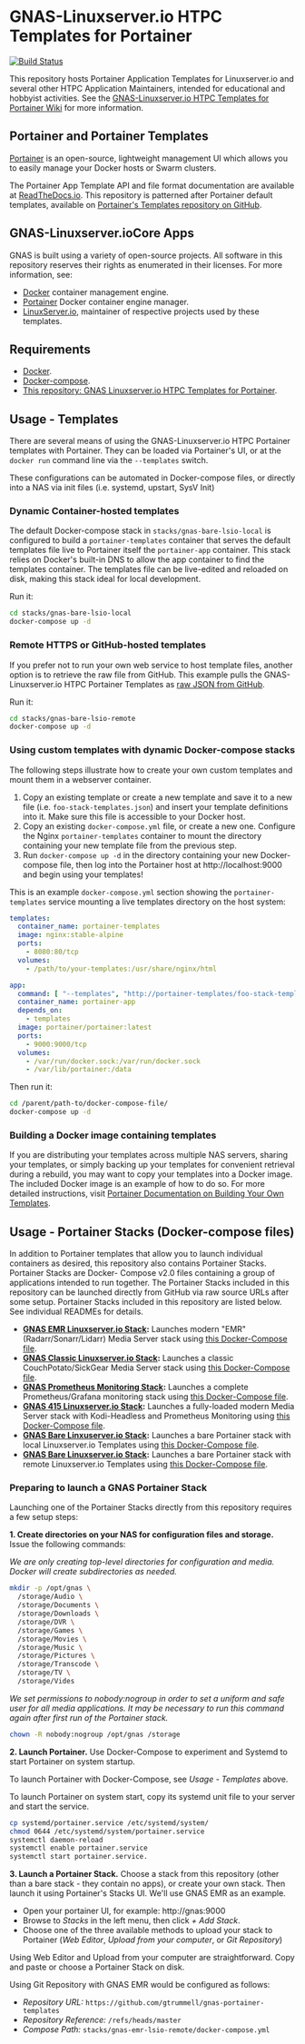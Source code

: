 # GNAS-Linuxserver.io HTPC Templates for Portainer

[![Build Status](https://travis-ci.org/gtrummell/gnas-portainer-templates.svg?branch=master)](https://travis-ci.org/gtrummell/gnas-portainer-templates)

This repository hosts Portainer Application Templates for Linuxserver.io
and several other HTPC Application Maintainers, intended for educational
and hobbyist activities.  See the [GNAS-Linuxserver.io HTPC Templates for
Portainer Wiki](https://github.com/gtrummell/gnas-portainer-templates/wiki)
for more information.


## Portainer and Portainer Templates

[Portainer](https://portainer.io/) is an open-source, lightweight management
UI which allows you to easily manage your Docker hosts or Swarm clusters.

The Portainer App Template API and file format documentation are available
at [ReadTheDocs.io](http://portainer.readthedocs.io/en/latest/templates.html).
This repository is patterned after Portainer default templates, available
on [Portainer's Templates repository on GitHub](https://github.com/portainer/templates).


## GNAS-Linuxserver.ioCore Apps

GNAS is built using a variety of open-source projects.  All software in this repository reserves their rights as
enumerated in their licenses.  For more information, see:

* [Docker](https://docker.io) container management engine.
* [Portainer](https://portainer.io) Docker container engine manager.
* [LinuxServer.io](https://linuxserver.io), maintainer of respective projects used by these templates.


## Requirements

* [Docker](http://docker.io).
* [Docker-compose](http://docs.docker.com/compose/install/).
* [This repository: GNAS Linuxserver.io HTPC Templates for Portainer](https://github.com/gtrummell/gnas-portainer-templates).


## Usage - Templates

There are several means of using the GNAS-Linuxserver.io HTPC Portainer
templates with Portainer.  They can be loaded via Portainer's UI, or at
the `docker run` command line via the `--templates` switch.

These configurations can be automated in Docker-compose files, or directly
into a NAS via init files (i.e. systemd, upstart, SysV Init)


### Dynamic Container-hosted templates

The default Docker-compose stack in `stacks/gnas-bare-lsio-local` is configured
to build a `portainer-templates` container that serves the default templates
file live to Portainer itself the `portainer-app` container.  This stack
relies on Docker's built-in DNS to allow the app container to find the templates
container.  The templates file can be live-edited and reloaded on disk,
making this stack ideal for local development.

Run it:

```bash
cd stacks/gnas-bare-lsio-local
docker-compose up -d
```


### Remote HTTPS or GitHub-hosted templates

If you prefer not to run your own web service to host template files, another
option is to retrieve the raw file from GitHub.  This example pulls the
GNAS-Linuxserver.io HTPC Portainer Templates as [raw JSON from GitHub](https://github.com/gtrummell/gnas-portainer-templates/blob/master/templates.json).

Run it:

```bash
cd stacks/gnas-bare-lsio-remote
docker-compose up -d
```


### Using custom templates with dynamic Docker-compose stacks

The following steps illustrate how to create your own custom templates
and mount them in a webserver container.

1. Copy an existing template or create a new template and save it to a new
   file (i.e. `foo-stack-templates.json`) and insert your template definitions
   into it.  Make sure this file is accessible to your Docker host.
2. Copy an existing `docker-compose.yml` file, or create a new one.  Configure
   the Nginx `portainer-templates` container to mount the directory containing
   your new template file from the previous step.
3. Run `docker-compose up -d` in the directory containing your new Docker-compose
   file, then log into the Portainer host at http://localhost:9000 and begin using
   your templates!

This is an example `docker-compose.yml` section showing the `portainer-templates`
service mounting a live templates directory on the host system:

```yml
templates:
  container_name: portainer-templates
  image: nginx:stable-alpine
  ports:
    - 8080:80/tcp
  volumes:
    - /path/to/your-templates:/usr/share/nginx/html

app:
  command: [ "--templates", "http://portainer-templates/foo-stack-templates.json" ]
  container_name: portainer-app
  depends_on:
    - templates
  image: portainer/portainer:latest
  ports:
    - 9000:9000/tcp
  volumes:
    - /var/run/docker.sock:/var/run/docker.sock
    - /var/lib/portainer:/data

```

Then run it:

```bash
cd /parent/path-to/docker-compose-file/
docker-compose up -d
```


### Building a Docker image containing templates

If you are distributing your templates across multiple NAS servers, sharing
your templates, or simply backing up your templates for convenient retrieval
during a rebuild, you may want to copy your templates into a Docker image.
The included Docker image is an example of how to do so.  For more detailed
instructions, visit [Portainer Documentation on Building Your Own Templates](https://portainer.readthedocs.io/en/stable/templates.html#build-and-host-your-own-templates).

## Usage - Portainer Stacks (Docker-compose files)
   
In addition to Portainer templates that allow you to launch individual containers as
desired, this repository also contains Portainer Stacks.  Portainer Stacks are Docker-
Compose v2.0 files containing a group of applications intended to run together.  The
Portainer Stacks included in this repository can be launched directly from GitHub via
raw source URLs after some setup.  Portainer Stacks included in this repository are
listed below.  See individual READMEs for details.

* **[GNAS EMR Linuxserver.io Stack](stacks/gnas-emr-lsio-remote/README.md):** Launches
  modern "EMR" (Radarr/Sonarr/Lidarr) Media Server stack using
  [this Docker-Compose file](stacks/gnas-emr-lsio-remote/docker-compose.yml).
* **[GNAS Classic Linuxserver.io Stack](stacks/gnas-classic-lsio-remote/README.md):**
  Launches a classic CouchPotato/SickGear Media Server stack using
  [this Docker-Compose file](stacks/gnas-classic-lsio-remote/docker-compose.yml).
* **[GNAS Prometheus Monitoring Stack](stacks/gnas-monitoring-remote/README.md):**
  Launches a complete Prometheus/Grafana monitoring stack using
  [this Docker-Compose file](stacks/gnas-monitoring-remote/docker-compose.yml).
* **[GNAS 415 Linuxserver.io Stack](stacks/gnas-415-lsio-remote/README.md):** Launches
  a fully-loaded modern Media Server stack with Kodi-Headless and Prometheus Monitoring
  using [this Docker-Compose file](stacks/gnas-415-lsio-remote/docker-compose.yml).
* **[GNAS Bare Linxuserver.io Stack](stacks/gnas-bare-lsio-local/README.md):** Launches
  a bare Portainer stack with local Linuxserver.io Templates using
  [this Docker-Compose file](stacks/gnas-bare-lsio-local/docker-compose.yml).
* **[GNAS Bare Linuxserver.io Stack](stacks/gnas-bare-lsio-remote/README.md):**
  Launches a bare Portainer stack with remote Linuxserver.io Templates using
  [this Docker-Compose file](stacks/gnas-bare-lsio-remote/docker-compose.yml).


### Preparing to launch a GNAS Portainer Stack

Launching one of the Portainer Stacks directly from this repository requires a few
setup steps:

**1. Create directories on your NAS for configuration files and storage.**  Issue the
following commands:

  _We are only creating top-level directories for configuration and media.  Docker will
  create subdirectories as needed._
```bash
mkdir -p /opt/gnas \
  /storage/Audio \
  /storage/Documents \
  /storage/Downloads \
  /storage/DVR \
  /storage/Games \
  /storage/Movies \
  /storage/Music \
  /storage/Pictures \ 
  /storage/Transcode \
  /storage/TV \
  /storage/Vides
```

  _We set permissions to nobody:nogroup in order to set a uniform and safe user for all
  media applications.  It may be necessary to run this command again after first run of
  the Portainer stack._
```bash
chown -R nobody:nogroup /opt/gnas /storage
```

**2. Launch Portainer.**  Use Docker-Compose to experiment and Systemd to start
Portainer on system startup.

To launch Portainer with Docker-Compose, see _Usage - Templates_ above.

To launch Portainer on system start, copy its systemd unit file to your server and
start the service.
```bash
cp systemd/portainer.service /etc/systemd/system/
chmod 0644 /etc/systemd/system/portainer.service
systemctl daemon-reload
systemctl enable portainer.service
systemctl start portainer.service.
```

**3. Launch a Portainer Stack.**  Choose a stack from this repository (other than a
bare stack - they contain no apps), or create your own stack.  Then launch it using
Portainer's Stacks UI.  We'll use GNAS EMR as an example.

* Open your portainer UI, for example: http://gnas:9000
* Browse to _Stacks_ in the left menu, then click _+ Add Stack_.
* Choose one of the three available methods to upload your stack to Portainer (_Web
  Editor_, _Upload from your computer_, or _Git Repository_)

Using Web Editor and Upload from your computer are straightforward.  Copy and paste
or choose a Portainer Stack on disk.

Using Git Repository with GNAS EMR would be configured as follows:
* _Repository URL:_ `https://github.com/gtrummell/gnas-portainer-templates`
* _Repository Reference:_ `/refs/heads/master`
* _Compose Path:_ `stacks/gnas-emr-lsio-remote/docker-compose.yml`
